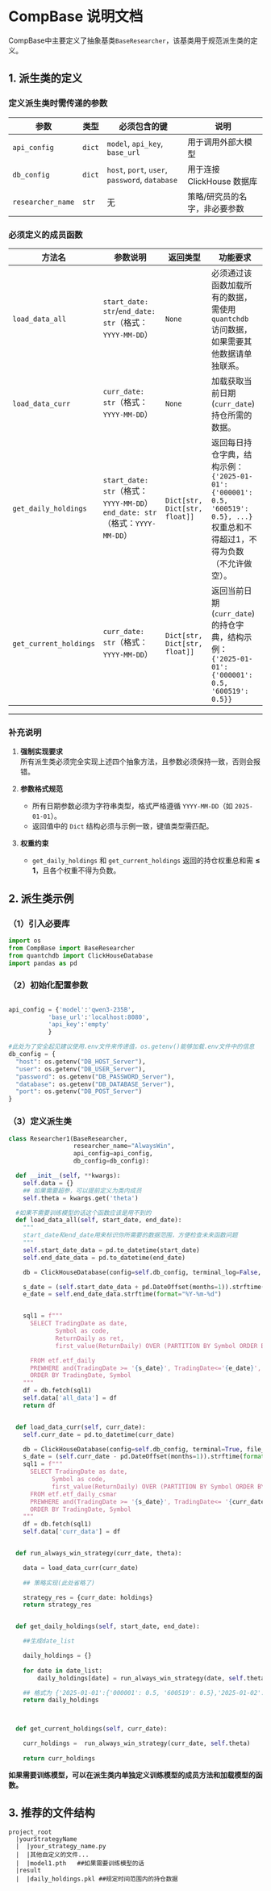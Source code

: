 # CompBase 说明文档

CompBase中主要定义了抽象基类`BaseResearcher`，该基类用于规范派生类的定义。

## 1. 派生类的定义

### 定义派生类时需传递的参数

| 参数 | 类型 | 必须包含的键 | 说明 |
|------|------|--------------|------|
| `api_config` | `dict` | `model`, `api_key`, `base_url` | 用于调用外部大模型 |
| `db_config` | `dict` | `host`, `port`, `user`, `password`, `database` | 用于连接 ClickHouse 数据库 |
| `researcher_name` | `str` |无 | 策略/研究员的名字，非必要参数 |


### 必须定义的成员函数



| 方法名              | 参数说明                                                                 | 返回类型                             | 功能要求                                                                                                                                 |
|---------------------|--------------------------------------------------------------------------|--------------------------------------|------------------------------------------------------------------------------------------------------------------------------------------|
| `load_data_all`     | `start_date: str`/`end_date: str`（格式：`YYYY-MM-DD`）                                                                 | `None`                               | 必须通过该函数加载所有的数据，需使用 `quantchdb` 访问数据，如果需要其他数据请单独联系。                                                       |
| `load_data_curr`    | `curr_date: str`（格式：`YYYY-MM-DD`）                                   | `None`                               | 加载获取当前日期 (`curr_date`) 持仓所需的数据。                                                                                     |
| `get_daily_holdings`| `start_date: str`（格式：`YYYY-MM-DD`）<br>`end_date: str`（格式：`YYYY-MM-DD`） | `Dict[str, Dict[str, float]]`        | 返回每日持仓字典，结构示例：<br>`{'2025-01-01': {'000001': 0.5, '600519': 0.5}, ...}`<br>权重总和不得超过1，不得为负数（不允许做空）。       |
| `get_current_holdings`| `curr_date: str`（格式：`YYYY-MM-DD`）                                   | `Dict[str, Dict[str, float]]`        | 返回当前日期 (`curr_date`) 的持仓字典，结构示例：<br>`{'2025-01-01': {'000001': 0.5, '600519': 0.5}}`                                     |

---

### 补充说明
1. **强制实现要求**  
   所有派生类必须完全实现上述四个抽象方法，且参数必须保持一致，否则会报错。

2. **参数格式规范**  
   - 所有日期参数必须为字符串类型，格式严格遵循 `YYYY-MM-DD`（如 `2025-01-01`）。
   - 返回值中的 `Dict` 结构必须与示例一致，键值类型需匹配。

3. **权重约束**  
   - `get_daily_holdings` 和 `get_current_holdings` 返回的持仓权重总和需 **≤ 1**，且各个权重不得为负数。



## 2. 派生类示例

### （1）引入必要库
```python
import os
from CompBase import BaseResearcher
from quantchdb import ClickHouseDatabase
import pandas as pd
```

### （2）初始化配置参数
```python

api_config = {'model':'qwen3-235B',
           'base_url':'localhost:8080',
           'api_key':'empty'
           }

#此处为了安全起见建议使用.env文件来传递值，os.getenv()能够加载.env文件中的信息
db_config = {
  "host": os.getenv("DB_HOST_Server"),
  "user": os.getenv("DB_USER_Server"),
  "password": os.getenv("DB_PASSWORD_Server"),
  "database": os.getenv("DB_DATABASE_Server"),
  "port": os.getenv("DB_POST_Server")
}
```


### （3）定义派生类

```python
class Researcher1(BaseResearcher, 
                  researcher_name="AlwaysWin", 
                  api_config=api_config, 
                  db_config=db_config):

  def __init__(self, **kwargs):
    self.data = {}   
    ## 如果需要超参，可以提前定义为类内成员
    self.theta = kwargs.get('theta') 

  #如果不需要训练模型的话这个函数应该是用不到的
  def load_data_all(self, start_date, end_date):
    """
    start_date和end_date用来标识你所需要的数据范围，方便检查未来函数问题
    """
    self.start_date_data = pd.to_datetime(start_date)
    self.end_date_data = pd.to_datetime(end_date)

    db = ClickHouseDatabase(config=self.db_config, terminal_log=False, file_log=False)

    s_date = (self.start_date_data + pd.DateOffset(months=1)).strftime(format="%Y-%m-%d")
    e_date = self.end_date_data.strftime(format="%Y-%m-%d")


    sql1 = f"""
      SELECT TradingDate as date,
             Symbol as code,
             ReturnDaily as ret,
             first_value(ReturnDaily) OVER (PARTITION BY Symbol ORDER BY TradingDate ASC ROWS BETWEEN 1 PRECEDING AND 1 PRECEDING) as pre_ret

      FROM etf.etf_daily
      PREWHERE and(TradingDate >= '{s_date}', TradingDate<='{e_date}', StateCode == 0)
      ORDER BY TradingDate, Symbol
    """
    df = db.fetch(sql1)
    self.data['all_data'] = df
    return df


  def load_data_curr(self, curr_date):
    self.curr_date = pd.to_datetime(curr_date)

    db = ClickHouseDatabase(config=self.db_config, terminal=True, file_log=False)
    s_date = (self.curr_date - pd.DateOffset(months=1)).strftime(format='%Y-%m-%d')
    sql1 = f"""
      SELECT TradingDate as date,
            Symbol as code,
            first_value(ReturnDaily) OVER (PARTITION BY Symbol ORDER BY TradingDate ASC ROWS BETWEEN 1 PRECEDING AND 1 PRECEDING) as pre_ret
      FROM etf.etf_daily_csmar
      PREWHERE and(TradingDate >= '{s_date}', TradingDate<= '{curr_date}', StateCode == 0)
      ORDER BY TradingDate, Symbol
    """
    df = db.fetch(sql1)
    self.data['curr_data'] = df


  def run_always_win_strategy(curr_date, theta):

    data = load_data_curr(curr_date)
    
    ## 策略实现(此处省略了)

    strategy_res = {curr_date: holdings}
    return strategy_res


  def get_daily_holdings(self, start_date, end_date):

    ##生成date_list

    daily_holdings = {}
    
    for date in date_list:
        daily_holdings[date] = run_always_win_strategy(date, self.theta)

    ## 格式为 {'2025-01-01':{'000001': 0.5, '600519': 0.5},'2025-01-02':{'600519': 0.3, '300750':0.7}}
    return daily_holdings



  def get_current_holdings(self, curr_date):

    curr_holdings =  run_always_win_strategy(curr_date, self.theta)
    
    return curr_holdings
```

**如果需要训练模型，可以在派生类内单独定义训练模型的成员方法和加载模型的函数。**


## 3. 推荐的文件结构

```
project_root
  |yourStrategyName
  |  |your_strategy_name.py
  |  |其他自定义的文件...
  |  |model1.pth   ##如果需要训练模型的话
  |result
  |  |daily_holdings.pkl ##规定时间范围内的持仓数据
```